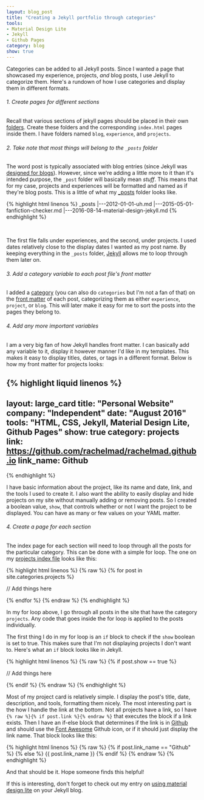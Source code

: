 ```yaml
---
layout: blog_post
title: "Creating a Jekyll portfolio through categories"
tools: 
- Material Design Lite
- Jekyll
- Github Pages
category: blog
show: true
---
```


Categories can be added to all Jekyll posts. 
Since I wanted a page that showcased my experience, projects, <i>and</i> blog posts, I use Jekyll to categorize them. 
Here's a rundown of how I use categories and display them in different formats.

<h6>1. Create pages for different sections</h6>
<p>
Recall that various sections of jekyll pages should be placed in their own 
<a href="https://jekyllrb.com/docs/pages/">folders</a>. 
Create these folders and the corresponding <code>index.html</code> pages inside them. 
I have folders named <code>blog</code>, <code>experience</code>, and <code>projects</code>.
</p>

<h6>2. Take note that most things will belong to the <code>_posts</code> folder</h6>
<p>
The word post is typically associated with blog entries (since Jekyll was 
<a href="https://getpocket.com/a/read/2638022">designed for blogs</a>). 
However, since we're adding a little more to it than it's intended purpose, 
the <code>_post</code> folder will basically mean <i>stuff</i>. 
This means that for my case, projects and experiences will be formatted and named as if they're blog posts. 
This is a little of what my 
<a href="https://github.com/rachelmad/rachelmad.github.io/tree/master/_posts">_posts</a> folder looks like.
</p>

{% highlight html linenos %}
_posts
|---2012-01-01-uh.md
|---2015-05-01-fanfiction-checker.md
|---2016-08-14-material-design-jekyll.md
{% endhighlight %} 

<br>
<p>
The first file falls under experiences, and the second, under projects. 
I used dates relatively close to the display dates I wanted as my post name. 
By keeping everything in the <code>_posts</code> folder, 
<a href="https://jekyllrb.com/">Jekyll</a> allows me to loop through them later on.
</p>

<h6>3. Add a category variable to each post file's front matter</h6>
<p>
I added a <a href="https://jekyllrb.com/docs/frontmatter/">category</a> 
(you can also do <code>categories</code> but I'm not a fan of that) on the 
<a href="https://jekyllrb.com/docs/frontmatter/">front matter</a> of each post, categorizing them as either 
<code>experience</code>, <code>project</code>, or <code>blog</code>. 
This will later make it easy for me to sort the posts into the pages they belong to.
</p>

<h6>4. Add any more important variables</h6>
<p>
I am a very big fan of how Jekyll handles front matter. 
I can basically add any variable to it, display it however manner I'd like in my templates. 
This makes it easy to display titles, dates, or tags in a different format. 
Below is how my front matter for projects looks: 
</p>

{% highlight liquid linenos %}
---
layout: large_card
title: "Personal Website"
company: "Independent"
date: "August 2016"
tools: "HTML, CSS, Jekyll, Material Design Lite, Github Pages"
show: true
category: projects
link: https://github.com/rachelmad/rachelmad.github.io
link_name: Github
---
{% endhighlight %}

<p>
I have basic information about the project, like its name and date, link, and the tools I used to create it. 
I also want the ability to easily display and hide projects on my site without manually adding or removing posts.
So I created a boolean value, <code>show</code>, that controls whether or not I want the project to be displayed. 
You can have as many or few values on your YAML matter. 

<h6>4. Create a page for each section</h6>
<p>
The index page for each section will need to loop through all the posts for the particular category. 
This can be done with a simple for loop.
The one on my <a href="https://github.com/rachelmad/rachelmad.github.io/blob/master/projects/index.html">projects index file</a> looks like this: 
</p>

{% highlight html linenos %}
{% raw %}
{% for post in site.categories.projects %}

// Add things here

{% endfor %}
{% endraw %}
{% endhighlight %}

<p>
In my for loop above, I go through all posts in the site that have the category <code>projects</code>. 
Any code that goes inside the for loop is applied to the posts individually. 
</p>
<p>
The first thing I do in my for loop is an <code>if</code> block to check if the <code>show</code> boolean is set to true. 
This makes sure that I'm not displaying projects I don't want to. 
Here's what an <code>if</code> block looks like in Jekyll.
</p>

{% highlight html linenos %}
{% raw %}
{% if post.show == true %}

// Add things here

{% endif %}
{% endraw %}
{% endhighlight %}

<p>
Most of my project card is relatively simple. 
I display the post's title, date, description, and tools, formatting them nicely. 
The most interesting part is the how I handle the link at the bottom. 
Not all projects have a link, so I have 
<code>{% raw %}{% if post.link %}{% endraw %}</code> that executes the block if a link exists. 
Then I have an if-else block that determines if the link is in 
<a href="https://github.com/">Github</a> and should use the <a href="http://fontawesome.io/">Font Awesome</a> Github icon, 
or if it should just display the link name. 
That block looks like this:
</p>

{% highlight html linenos %}
{% raw %}
{% if post.link_name == "Github" %}
    <i class="fa fa-github icon-button fa-2x" aria-hidden="true"></i>
{% else %}
    {{ post.link_name }}
{% endif %}
{% endraw %}
{% endhighlight %}

<p>
And that should be it. Hope someone finds this helpful!
</p>

<p>
If this is interesting, don't forget to check out my entry on 
<a href="/entries/2016/08/14/material-design-jekyll">using material design lite</a> on your Jekyll blog.